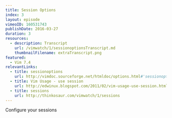 ```yaml
---
title: Session Options
index: 3
layout: episode
vimeoID: 160531743
publishDate: 2016-03-27
duration: 3
resources:
  - description: Transcript
    url: /vimwatch/1/sessionoptionsTranscript.md
    thumbnailFilename: extraTranscript.png
featured:
  - Vim 7.4
relevantLinks:
  - title: sessionoptions
    url: http://vimdoc.sourceforge.net/htmldoc/options.html#'sessionoptions'
  - title: Vim Usage - use session
    url: http://edwinux.blogspot.com/2011/02/vim-usage-use-session.html
  - title: sessions
    url: http://thinkosaur.com/vimwatch/1/sessions
---
```

Configure your sessions

